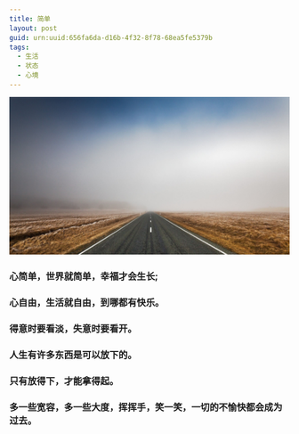 ```yaml
---
title: 简单
layout: post
guid: urn:uuid:656fa6da-d16b-4f32-8f78-68ea5fe5379b
tags:
  - 生活
  - 状态
  - 心境
---
```


[![](/media/files/2020/03/29/jd.png)](https://bolg-1257385283.cos.ap-chengdu.myqcloud.com/2020/03/29/jd.png)

### 心简单，世界就简单，幸福才会生长;

### 心自由，生活就自由，到哪都有快乐。

### 得意时要看淡，失意时要看开。

### 人生有许多东西是可以放下的。

### 只有放得下，才能拿得起。

### 多一些宽容，多一些大度，挥挥手，笑一笑，一切的不愉快都会成为过去。